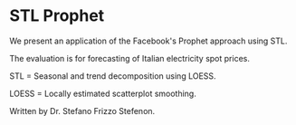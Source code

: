# STL Prophet

We present an application of the Facebook's Prophet approach using STL. 

The evaluation is for forecasting of Italian electricity spot prices.


STL = Seasonal and trend decomposition using LOESS.

LOESS = Locally estimated scatterplot smoothing.

Written by Dr. Stefano Frizzo Stefenon.
